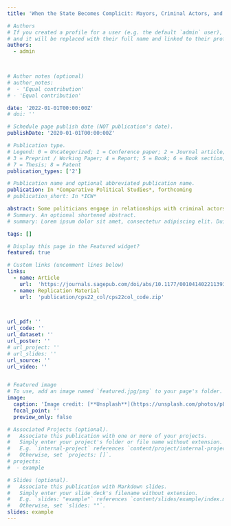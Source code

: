 ```yaml
---
title: 'When the State Becomes Complicit: Mayors, Criminal Actors, and the Deliberate Weakening of the Local State in Colombia'

# Authors
# If you created a profile for a user (e.g. the default `admin` user), write the username (folder name) here
# and it will be replaced with their full name and linked to their profile.
authors:
  - admin
 


# Author notes (optional)
# author_notes:
#  - 'Equal contribution'
# - 'Equal contribution'

date: '2022-01-01T00:00:00Z'
# doi: ''

# Schedule page publish date (NOT publication's date).
publishDate: '2020-01-01T00:00:00Z'

# Publication type.
# Legend: 0 = Uncategorized; 1 = Conference paper; 2 = Journal article;
# 3 = Preprint / Working Paper; 4 = Report; 5 = Book; 6 = Book section;
# 7 = Thesis; 8 = Patent
publication_types: ['2']

# Publication name and optional abbreviated publication name.
publication: In *Comparative Political Studies*, forthcoming
# publication_short: In *ICW*

abstract: Some politicians engage in relationships with criminal actors in pursuit of mutual interests. How does their rise to power affect state capacity? I focus on one of Colombia’s worst episodes of criminal politics to understand how the victory of paramilitary-friendly mayors impacted subnational taxation. Focusing on close races, I find that the victory of a paramilitary-friendly mayor in 2007 led to a substantive drop in property taxation in subsequent years. I argue that criminal collusion allows politicians and criminals to accumulate wealth and political power, but doing so requires them to deliberately undermine local state institutions. Indeed, the evidence suggests that municipalities governed by paramilitary-friendly politicians experienced a weakening of property rights, the worsening of local judicial institutions, and an alteration of the electoral playing field. Rather than a mere consequence of criminal collusion, state weakening is a politically strategic decision that serves the interests of both criminals and politicians.
# Summary. An optional shortened abstract.
# summary: Lorem ipsum dolor sit amet, consectetur adipiscing elit. Duis posuere tellus ac convallis placerat. Proin tincidunt magna sed ex sollicitudin condimentum.

tags: []

# Display this page in the Featured widget?
featured: true

# Custom links (uncomment lines below)
links: 
  - name: Article
    url:  'https://journals.sagepub.com/doi/abs/10.1177/00104140221139380'
  - name: Replication Material
    url:  'publication/cps22_col/cps22col_code.zip'


    
url_pdf: ''
url_code: ''
url_dataset: ''
url_poster: ''
# url_project: ''
# url_slides: ''
url_source: ''
url_video: ''


# Featured image
# To use, add an image named `featured.jpg/png` to your page's folder.
image:
  caption: 'Image credit: [**Unsplash**](https://unsplash.com/photos/pLCdAaMFLTE)'
  focal_point: ''
  preview_only: false

# Associated Projects (optional).
#   Associate this publication with one or more of your projects.
#   Simply enter your project's folder or file name without extension.
#   E.g. `internal-project` references `content/project/internal-project/index.md`.
#   Otherwise, set `projects: []`.
# projects:
#  - example

# Slides (optional).
#   Associate this publication with Markdown slides.
#   Simply enter your slide deck's filename without extension.
#   E.g. `slides: "example"` references `content/slides/example/index.md`.
#   Otherwise, set `slides: ""`.
slides: example
---
```

